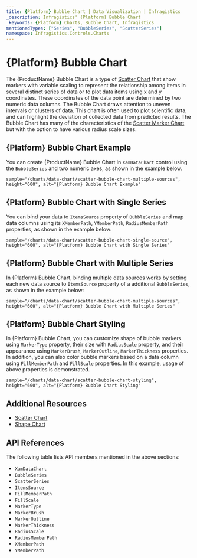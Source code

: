 ```yaml
---
title: {Platform} Bubble Chart | Data Visualization | Infragistics
_description: Infragistics' {Platform} Bubble Chart
_keywords: {Platform} Charts, Bubble Chart, Infragistics
mentionedTypes: ["Series", "BubbleSeries", "ScatterSeries"]
namespace: Infragistics.Controls.Charts
---
```

# {Platform} Bubble Chart

The {ProductName} Bubble Chart is a type of [Scatter Chart](scatter-chart.md) that show markers with variable scaling to represent the relationship among items in several distinct series of data or to plot data items using x and y coordinates. These coordinates of the data point are determined by two numeric data columns. The Bubble Chart draws attention to uneven intervals or clusters of data. This chart is often used to plot scientific data, and can highlight the deviation of collected data from predicted results. The Bubble Chart has many of the characteristics of the [Scatter Marker Chart](scatter-chart.md#{PlatformLower}-scatter-marker-chart) but with the option to have various radius scale sizes.

## {Platform} Bubble Chart Example

You can create {ProductName} Bubble Chart in `XamDataChart` control using the `BubbleSeries` and two numeric axes, as shown in the example below.

`sample="/charts/data-chart/scatter-bubble-chart-multiple-sources", height="600", alt="{Platform} Bubble Chart Example"`



<div class="divider--half"></div>

## {Platform} Bubble Chart with Single Series

You can bind your data to `ItemsSource` property of `BubbleSeries` and map data columns using its `XMemberPath`, `YMemberPath`, `RadiusMemberPath` properties, as shown in the example below:

`sample="/charts/data-chart/scatter-bubble-chart-single-source", height="600", alt="{Platform} Bubble Chart with Single Series"`



<div class="divider--half"></div>

## {Platform} Bubble Chart with Multiple Series

In {Platform} Bubble Chart, binding multiple data sources works by setting each new data source to `ItemsSource` property of a additional `BubbleSeries`, as shown in the example below:

`sample="/charts/data-chart/scatter-bubble-chart-multiple-sources", height="600", alt="{Platform} Bubble Chart with Multiple Series"`



<div class="divider--half"></div>

## {Platform} Bubble Chart Styling

In {Platform} Bubble Chart, you can customize shape of bubble markers using `MarkerType` property, their size with `RadiusScale` property, and their appearance using `MarkerBrush`, `MarkerOutline`, `MarkerThickness` properties. In addition, you can also color bubble markers based on a data column using `FillMemberPath` and `FillScale` properties. In this example, usage of above properties is demonstrated.

`sample="/charts/data-chart/scatter-bubble-chart-styling", height="600", alt="{Platform} Bubble Chart Styling"`



<div class="divider--half"></div>

## Additional Resources

- [Scatter Chart](scatter-chart.md)
- [Shape Chart](shape-chart.md)


## API References

The following table lists API members mentioned in the above sections:

- `XamDataChart`
- `BubbleSeries`
- `ScatterSeries`
- `ItemsSource`
- `FillMemberPath`
- `FillScale`
- `MarkerType`
- `MarkerBrush`
- `MarkerOutline`
- `MarkerThickness`
- `RadiusScale`
- `RadiusMemberPath`
- `XMemberPath`
- `YMemberPath`